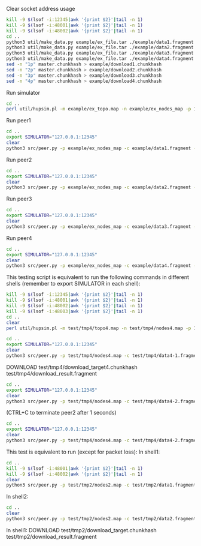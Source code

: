Clear socket address usage
```bash
kill -9 $(lsof -i:12345|awk '{print $2}'|tail -n 1)
kill -9 $(lsof -i:48001|awk '{print $2}'|tail -n 1)
kill -9 $(lsof -i:48002|awk '{print $2}'|tail -n 1)
cd ..
python3 util/make_data.py example/ex_file.tar ./example/data1.fragment 4 1
python3 util/make_data.py example/ex_file.tar ./example/data2.fragment 4 2
python3 util/make_data.py example/ex_file.tar ./example/data3.fragment 4 3
python3 util/make_data.py example/ex_file.tar ./example/data4.fragment 4 4
sed -n "1p" master.chunkhash > example/download1.chunkhash
sed -n "2p" master.chunkhash > example/download2.chunkhash
sed -n "3p" master.chunkhash > example/download3.chunkhash
sed -n "4p" master.chunkhash > example/download4.chunkhash
```

Run simulator
```bash
cd ..
perl util/hupsim.pl -m example/ex_topo.map -n example/ex_nodes_map -p 12345 -v 2
```
Run peer1
```bash
cd ..
export SIMULATOR="127.0.0.1:12345"
clear
python3 src/peer.py -p example/ex_nodes_map -c example/data1.fragment -m 1 -i 1 -v 3
```

Run peer2
```bash
cd ..
export SIMULATOR="127.0.0.1:12345"
clear
python3 src/peer.py -p example/ex_nodes_map -c example/data2.fragment -m 1 -i 2 -v 3
```

Run peer3
```bash
cd ..
export SIMULATOR="127.0.0.1:12345"
clear
python3 src/peer.py -p example/ex_nodes_map -c example/data3.fragment -m 1 -i 3 -v 3
```

Run peer4
```bash
cd ..
export SIMULATOR="127.0.0.1:12345"
clear
python3 src/peer.py -p example/ex_nodes_map -c example/data4.fragment -m 1 -i 4 -v 3
```

This testing script is equivalent to run the following commands in different shells (remember to export SIMULATOR in each shell):

```bash
kill -9 $(lsof -i:12345|awk '{print $2}'|tail -n 1)
kill -9 $(lsof -i:48001|awk '{print $2}'|tail -n 1)
kill -9 $(lsof -i:48002|awk '{print $2}'|tail -n 1)
kill -9 $(lsof -i:48003|awk '{print $2}'|tail -n 1)
cd ..
clear
perl util/hupsim.pl -m test/tmp4/topo4.map -n test/tmp4/nodes4.map -p 12345 -v 3
```

```bash
cd ..
export SIMULATOR="127.0.0.1:12345"
clear
python3 src/peer.py -p test/tmp4/nodes4.map -c test/tmp4/data4-1.fragment -m 100 -i 1
```
DOWNLOAD test/tmp4/download_target4.chunkhash test/tmp4/download_result.fragment

```bash
cd ..
export SIMULATOR="127.0.0.1:12345"
clear
python3 src/peer.py -p test/tmp4/nodes4.map -c test/tmp4/data4-2.fragment -m 100 -i 2
```
(CTRL+C to terminate peer2 after 1 seconds)

```bash
cd ..
export SIMULATOR="127.0.0.1:12345"
clear
python3 src/peer.py -p test/tmp4/nodes4.map -c test/tmp4/data4-2.fragment -m 100 -i 3
```


This test is equivalent to run (except for packet loss):
In shell1:
```bash
cd ..
kill -9 $(lsof -i:48001|awk '{print $2}'|tail -n 1)
kill -9 $(lsof -i:48002|awk '{print $2}'|tail -n 1)
clear
python3 src/peer.py -p test/tmp2/nodes2.map -c test/tmp2/data1.fragment -m 1 -i 1 -t 60
```

In shell2:
```bash
cd ..
clear
python3 src/peer.py -p test/tmp2/nodes2.map -c test/tmp2/data2.fragment -m 1 -i 2 -t 60
```

In shell1:
DOWNLOAD test/tmp2/download_target.chunkhash test/tmp2/download_result.fragment

